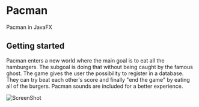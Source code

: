 # Pacman
Pacman in JavaFX

## Getting started
Pacman enters a new world where the main goal is to eat all the hamburgers. 
The subgoal is doing that without being caught by the famous ghost. 
The game gives the user the possibility to register in a database.
They can try beat each other's score and finally "end the game" by eating all of the burgers.
Pacman sounds are included for a better experience.

![ScreenShot](pacman_1.jpg)